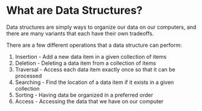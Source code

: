 # What are Data Structures?

Data structures are simply ways to organize our data on our computers, and there are many variants that each have their own tradeoffs.

There are a few different operations that a data structure can perform:

1. Insertion - Add a new data item in a given collection of items
2. Deletion - Deleting a data item from a collection of items
3. Traversal - Access each data item exactly once so that it can be processed
4. Searching - Find the location of a data item if it exists in a given collection
5. Sorting - Having data be organized in a preferred order
6. Access - Accessing the data that we have on our computer
